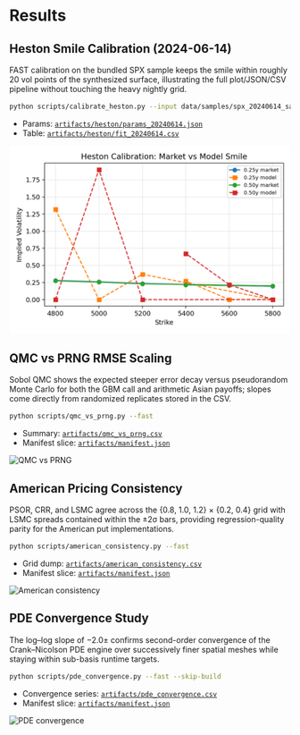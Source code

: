 # Results

## Heston Smile Calibration (2024-06-14)
FAST calibration on the bundled SPX sample keeps the smile within roughly 20 vol points of the synthesized surface, illustrating the full plot/JSON/CSV pipeline without touching the heavy nightly grid.

```bash
python scripts/calibrate_heston.py --input data/samples/spx_20240614_sample.csv --fast
```

- Params: [`artifacts/heston/params_20240614.json`](../artifacts/heston/params_20240614.json)
- Table: [`artifacts/heston/fit_20240614.csv`](../artifacts/heston/fit_20240614.csv)

![Heston fit](../artifacts/heston/fit_20240614.png)

## QMC vs PRNG RMSE Scaling
Sobol QMC shows the expected steeper error decay versus pseudorandom Monte Carlo for both the GBM call and arithmetic Asian payoffs; slopes come directly from randomized replicates stored in the CSV.

```bash
python scripts/qmc_vs_prng.py --fast
```

- Summary: [`artifacts/qmc_vs_prng.csv`](../artifacts/qmc_vs_prng.csv)
- Manifest slice: [`artifacts/manifest.json`](../artifacts/manifest.json)

![QMC vs PRNG](../artifacts/qmc_vs_prng.png)

## American Pricing Consistency
PSOR, CRR, and LSMC agree across the {0.8, 1.0, 1.2} × {0.2, 0.4} grid with LSMC spreads contained within the ±2σ bars, providing regression-quality parity for the American put implementations.

```bash
python scripts/american_consistency.py --fast
```

- Grid dump: [`artifacts/american_consistency.csv`](../artifacts/american_consistency.csv)
- Manifest slice: [`artifacts/manifest.json`](../artifacts/manifest.json)

![American consistency](../artifacts/american_consistency.png)

## PDE Convergence Study
The log–log slope of −2.0± confirms second-order convergence of the Crank–Nicolson PDE engine over successively finer spatial meshes while staying within sub-basis runtime targets.

```bash
python scripts/pde_convergence.py --fast --skip-build
```

- Convergence series: [`artifacts/pde_convergence.csv`](../artifacts/pde_convergence.csv)
- Manifest slice: [`artifacts/manifest.json`](../artifacts/manifest.json)

![PDE convergence](../artifacts/pde_convergence.png)
